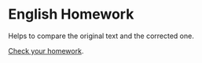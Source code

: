 # English Homework

Helps to compare the original text and the corrected one.

[Check your homework](http://username.github.io/repository).
